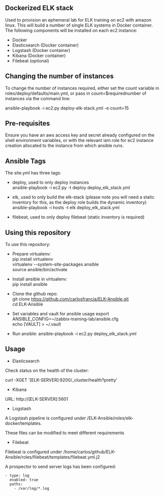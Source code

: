 ## Dockerized ELK stack

Used to provision an ephemeral lab for ELK training on ec2 with amazon linux. This will build a number of single ELK systems in Docker container. The following components will be installed on each ec2 instance:

- Docker
- Elasticsearch (Docker container)
- Logstash (Docker container)
- Kibana (Docker container)
- Filebeat (optional)

## Changing the number of instances

To change the number of instances required, either set the count variable in roles/deploy/defaults/main.yml, or pass in count=$requirednumber of instances via the command line:

ansible-playbook -i ec2.py deploy-elk-stack.yml -e count=15

## Pre-requisites

Ensure you have an aws access key and secret already configured on the shell environment variables, or with the relevant iam role for ec2 instance creation allocated to the instance from which ansible runs.

## Ansible Tags

The site.yml has three tags:

 - deploy, used to only deploy instances  
ansible-playbook -i ec2.py -t deploy deploy_elk_stack.yml

 - elk, used to only build the elk-stack (please note you will need a static inventory for this, as the deploy role builds the dynamic inventory)  
ansible-playbook -i hosts -t elk deploy_elk_stack.yml

 - filebeat, used to only deploy filebeat (static inventory is required)

## Using this repository

To use this repository:

- Prepare  virtualenv:  
pip install virtualenv  
virtualenv --system-site-packages ansible  
source ansible/bin/activate  

- Install ansible in virtualenv:  
pip install ansible

- Clone the github repo:  
git clone https://github.com/carlosfrancia/ELK-Ansible.git  
cd ELK-Ansible

- Set variables and vault for ansible usage
export ANSIBLE_CONFIG=~/zabbix-training-lab/ansible.cfg  
echo [VAULT] > ~/.vault

- Run ansible:
ansible-playbook -i ec2.py deploy_elk_stack.yml

## Usage

- Elasticsearch

Check status on the health of the cluster:

curl -XGET '[ELK-SERVER]:9200/_cluster/health?pretty'

- Kibana

URL: http://[ELK-SERVER]:5601

- Logstash

A Logstash pipeline is configured under /ELK-Ansible/roles/elk-docker/templates. 

These files can be modified to meet different requirements

- Filebeat

Filebeat is configured under /home/carlos/github/ELK-Ansible/roles/filebeat/templates/filebeat.yml.j2

A prospector to send server logs has been configured:

	- type: log
	  enabled: true
	  paths:
		- /var/log/*.log

